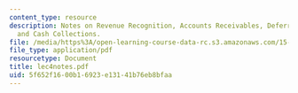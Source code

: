 ```yaml
---
content_type: resource
description: Notes on Revenue Recognition, Accounts Receivables, Deferred Income,
  and Cash Collections.
file: /media/https%3A/open-learning-course-data-rc.s3.amazonaws.com/15-514-financial-and-managerial-accounting-summer-2003/5f652f1600b16923e13141b76eb8bfaa_lec4notes.pdf
file_type: application/pdf
resourcetype: Document
title: lec4notes.pdf
uid: 5f652f16-00b1-6923-e131-41b76eb8bfaa
---
```

